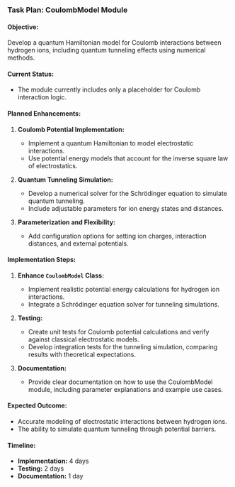 ### Task Plan: CoulombModel Module

#### **Objective:**
Develop a quantum Hamiltonian model for Coulomb interactions between hydrogen ions, including quantum tunneling effects using numerical methods.

#### **Current Status:**
- The module currently includes only a placeholder for Coulomb interaction logic.

#### **Planned Enhancements:**
1. **Coulomb Potential Implementation:**
   - Implement a quantum Hamiltonian to model electrostatic interactions.
   - Use potential energy models that account for the inverse square law of electrostatics.

2. **Quantum Tunneling Simulation:**
   - Develop a numerical solver for the Schrödinger equation to simulate quantum tunneling.
   - Include adjustable parameters for ion energy states and distances.

3. **Parameterization and Flexibility:**
   - Add configuration options for setting ion charges, interaction distances, and external potentials.

#### **Implementation Steps:**
1. **Enhance `CoulombModel` Class:**
   - Implement realistic potential energy calculations for hydrogen ion interactions.
   - Integrate a Schrödinger equation solver for tunneling simulations.

2. **Testing:**
   - Create unit tests for Coulomb potential calculations and verify against classical electrostatic models.
   - Develop integration tests for the tunneling simulation, comparing results with theoretical expectations.

3. **Documentation:**
   - Provide clear documentation on how to use the CoulombModel module, including parameter explanations and example use cases.

#### **Expected Outcome:**
- Accurate modeling of electrostatic interactions between hydrogen ions.
- The ability to simulate quantum tunneling through potential barriers.

#### **Timeline:**
- **Implementation:** 4 days
- **Testing:** 2 days
- **Documentation:** 1 day

